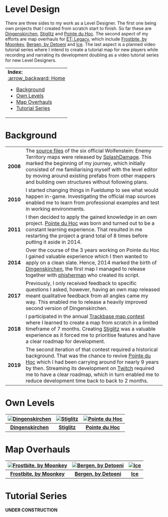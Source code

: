 Level Design
==========

There are three sides to my work as a Level Designer. The first one being own projects that I created from scratch start to finish. So far these are [Dingenskirchen](https://github.com/realkemon/home/blob/master/pages/dingenskirchen.md), [Stiglitz](https://github.com/realkemon/home/blob/master/pages/stiglitz.md) and [Pointe du Hoc](https://github.com/realkemon/home/blob/master/pages/pointe_du_hoc.md). The second aspect of my efforts are map overhauls for [ET: Legacy](https://github.com/realkemon/home/blob/master/pages/etlegacy.md), which include [Frostbite, by Moonkey](https://github.com/realkemon/home/blob/master/pages/etl_frostbite.md), [Bergen, by Detoeni](https://github.com/realkemon/home/blob/master/pages/etl_bergen.md) and [Ice](https://github.com/realkemon/home/blob/master/pages/etl_ice.md). The last aspect is a planned video tutorial series where I intend to create a tutorial map for new players while recording and narrating its development doubling as a video tutorial series for new Level Designers.


<table>
 <tr>
   <td><b>Index:</b><br>
<a href="https://github.com/realkemon/home/blob/master/README.md">:arrow_backward: Home</a><br>
<ul>
 <li><a href="https://github.com/realkemon/home/blob/master/pages/level_design.md#background">Background</a></li>
 <li><a href="https://github.com/realkemon/home/blob/master/pages/level_design.md#own-levels">Own Levels</a></li>
 <li><a href="https://github.com/realkemon/home/blob/master/pages/level_design.md#map-overhauls">Map Overhauls</a></li>
 <li><a href="https://github.com/realkemon/home/blob/master/pages/level_design.md#tutorial-series">Tutorial Series</a></li>
 </td>
 </tr>
</table>


Background
==========

<table>
 <tr>
  <td><b>2008</b></td>
  <td>The <a href="https://www.splashdamage.com/news/wolfenstein-enemy-territory-map-source-files-released/">source files</a> of the six official Wolfenstein: Enemy Territory maps were released by <a href="https://www.splashdamage.com/">SplashDamage</a>. This marked the beginning of my journey, which initially consisted of me familiarising myself with the level editor by moving around existing prefabs from other mappers and building own structures without following plans.</td>
 </tr>
 <tr>
  <td><b>2010</b></td>
  <td>I started changing things in Fueldump to see what would happen in-game. Investigating the official map sources enabled me to learn from professional examples and test in working environments.</td>
 </tr>
 <tr>
  <td><b>2011</b></td>
  <td>I then decided to apply the gained knowledge in an own project. <a href="https://github.com/realkemon/home/blob/master/pages/pointe_du_hoc.md">Pointe du Hoc</a> was born and turned out to be a constant learning experience. That resulted in me restarting the project a grand total of 8 times before putting it aside in 2014.</td>
 </tr>
 <tr>
  <td><b>2014</b></td>
  <td>Over the course of the 3 years working on Pointe du Hoc I gained valuable experience which I then wanted to apply on a clean slate. Hence, 2014 marked the birth of <a href="https://github.com/realkemon/home/blob/master/pages/dingenskirchen.md">Dingenskirchen</a>, the first map I managed to release together with <a href="https://forums.splashdamage.com/u/phisherman/summary">phisherman</a> who created its script.</td>
 </tr>
 <tr>
  <td><b>2017</b></td>
  <td>Previously, I only received feedback to specific questions I asked, however, having an own map released meant qualitative feedback from all angles came my way. This enabled me to release a heavily improved second version of Dingenskirchen.</td>
 </tr>
 <tr>
  <td><b>2018</b></td>
  <td>I participated in the annual <a href="https://contest.trackbase.net/">Trackbase map contest</a> where I learned to create a map from scratch in a limited timeframe of 7 months. Creating <a href="https://github.com/realkemon/home/blob/master/pages/stiglitz.md">Stiglitz</a> was a valuable experience as it forced me to prioritise features and have a clear roadmap for development.</td>
 </tr>
 <tr>
  <td><b>2019</b></td>
  <td>The second iteration of that contest required a historical background. That was the chance to revive <a href="https://github.com/realkemon/home/blob/master/pages/pointe_du_hoc.md">Pointe du Hoc</a> which I had been carrying around for nearly 9 years by then. Streaming its development on <a href="https://github.com/realkemon/home/blob/master/pages/twitch.md">Twitch</a> required me to have a clear roadmap, which in turn enabled me to reduce development time back to back to 2 months.</td>
 </tr>
</table>


Own Levels
==========

[![Dingenskirchen](https://github.com/realkemon/home/blob/master/levelshots/dingenskirchen.png)](https://github.com/realkemon/home/blob/master/pages/dingenskirchen.md) | [![Stiglitz](https://github.com/realkemon/home/blob/master/levelshots/stiglitz.png)](https://github.com/realkemon/home/blob/master/pages/stiglitz.md) | [![Pointe du Hoc](https://github.com/realkemon/home/blob/master/levelshots/hoc.png)](https://github.com/realkemon/home/blob/master/pages/pointe_du_hoc.md)
:---:|:---:|:---:
[**Dingenskirchen**](https://github.com/realkemon/home/blob/master/pages/dingenskirchen.md) | [**Stiglitz**](https://github.com/realkemon/home/blob/master/pages/stiglitz.md) | [**Pointe du Hoc**](https://github.com/realkemon/home/blob/master/pages/pointe_du_hoc.md)


Map Overhauls
==========

[![Frostbite, by Moonkey](https://github.com/realkemon/home/blob/master/levelshots/etl_frostbite.png)](https://github.com/realkemon/home/blob/master/pages/etl_frostbite.md#) | [![Bergen, by Detoeni](https://github.com/realkemon/home/blob/master/levelshots/etl_bergen.png)](https://github.com/realkemon/home/blob/master/pages/etl_bergen.md#) | [![Ice](https://github.com/realkemon/home/blob/master/levelshots/etl_ice.png)](https://github.com/realkemon/home/blob/master/pages/etl_ice.md#)
:---:|:---:|:---:
[**Frostbite, by Moonkey**](https://github.com/realkemon/home/blob/master/pages/etl_frostbite.md#) | [**Bergen, by Detoeni**](https://github.com/realkemon/home/blob/master/pages/etl_bergen.md#) | [**Ice**](https://github.com/realkemon/home/blob/master/pages/etl_ice.md#)


Tutorial Series
==========

**UNDER CONSTRUCTION**
